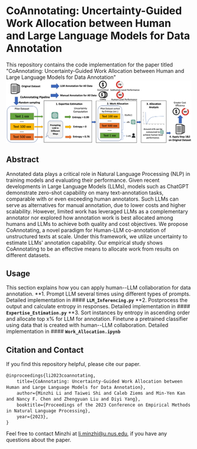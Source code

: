 # CoAnnotating: Uncertainty-Guided Work Allocation between Human and Large Language Models for Data Annotation
This repository contains the code implementation for the paper titled "CoAnnotating: Uncertainty-Guided Work Allocation between Human and Large Language Models for Data Annotation"
<img src="img/pipeline2.png">

## Abstract
Annotated data plays a critical role in Natural Language Processing (NLP) in training models and evaluating their performance. Given recent developments in Large Language Models (LLMs), models such as ChatGPT demonstrate zero-shot capability on many text-annotation tasks, comparable with or even exceeding human annotators. Such LLMs can serve as alternatives for manual annotation, due to lower costs and higher scalability. However, limited work has leveraged LLMs as a complementary annotator nor explored how annotation work is best allocated among humans and LLMs to achieve both quality and cost objectives. We propose CoAnnotating, a novel paradigm for Human-LLM co-annotation of unstructured texts at scale. Under this framework, we utilize uncertainty to estimate LLMs' annotation capability. Our empirical study shows CoAnnotating to be an effective means to allocate work from results on different datasets.

## Usage
This section explains how you can apply human--LLM collaboration for data annotation.
**1. Prompt LLM several times using different types of prompts.
Detailed implementation in #### **`LLM_Inferencing.py`**
**2. Postprocess the output and calculate entropy in responses.
Detailed implementation in #### **`Expertise_Estimation.py`**
**3. Sort instances by entropy in ascending order and allocate top x% for LLM for annotation. Finetune a pretrained classifier using data that is created with human--LLM collaboration.
Detailed implementation in #### **`Work_Allocation.ipynb`**

## Citation and Contact
If you find this repository helpful, please cite our paper.

```
@inproceedings{li2023coannotating,
    title={CoAnnotating: Uncertainty-Guided Work Allocation between Human and Large Language Models for Data Annotation},
    author={Minzhi Li and Taiwei Shi and Caleb Ziems and Min-Yen Kan and Nancy F. Chen and Zhengyuan Liu and Diyi Yang},
    booktitle={Proceedings of the 2023 Conference on Empirical Methods in Natural Language Processing},
    year={2023},
}
```

Feel free to contact Minzhi at li.minzhi@u.nus.edu, if you have any questions about the paper.

